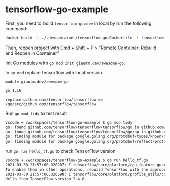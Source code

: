 # tensorflow-go-example

First, you need to build `tensorflow-go:dev` in local by run the following command:

```sh
docker build -f ./.devcontainer/tensorflow-go.Dockerfile -t tensorflow-go:dev .
```

Then, reopen project with Cmd + Shift + P > "Remote Container: Rebuild and Reopen in Container"

Init Go modules with `go mod init giautm.dev/awesome-go`.

In `go.mod` replace tensorflow with local version.

```
module giautm.dev/awesome-go

go 1.16

replace github.com/tensorflow/tensorflow => /go/src/github.com/tensorflow/tensorflow
```

Run `go mod tidy` to test result

```sh
vscode ➜ /workspaces/tensorflow-go-example $ go mod tidy
go: found github.com/tensorflow/tensorflow/tensorflow/go in github.com/tensorflow/tensorflow v0.0.0-00010101000000-000000000000
go: found github.com/tensorflow/tensorflow/tensorflow/go/op in github.com/tensorflow/tensorflow v0.0.0-00010101000000-000000000000
go: finding module for package google.golang.org/protobuf/types/known/durationpb
go: finding module for package google.golang.org/protobuf/reflect/protoreflect
```

run `go run hello_tf.go` to check TensorFlow version
```sh
vscode ➜ /workspaces/tensorflow-go-example $ go run hello_tf.go
2021-03-30 21:57:00.320207: I tensorflow/core/platform/cpu_feature_guard.cc:142] This TensorFlow binary is optimized with oneAPI Deep Neural Network Library (oneDNN) to use the following CPU instructions in performance-critical operations:  AVX2 FMA
To enable them in other operations, rebuild TensorFlow with the appropriate compiler flags.
2021-03-30 21:57:00.326598: I tensorflow/core/platform/profile_utils/cpu_utils.cc:112] CPU Frequency: 2400000000 Hz
Hello from TensorFlow version 2.4.0
```
